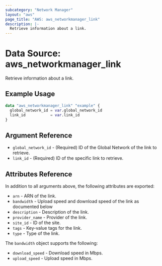 ```yaml
---
subcategory: "Network Manager"
layout: "aws"
page_title: "AWS: aws_networkmanager_link"
description: |-
  Retrieve information about a link.
---
```


# Data Source:  aws_networkmanager_link

Retrieve information about a link.

## Example Usage

```terraform
data "aws_networkmanager_link" "example" {
  global_network_id = var.global_network_id
  link_id           = var.link_id
}
```

## Argument Reference

* `global_network_id` - (Required) ID of the Global Network of the link to retrieve.
* `link_id` - (Required) ID of the specific link to retrieve.

## Attributes Reference

In addition to all arguments above, the following attributes are exported:

* `arn` - ARN of the link.
* `bandwidth` - Upload speed and download speed of the link as documented below
* `description` - Description of the link.
* `provider_name` - Provider of the link.
* `site_id` - ID of the site.
* `tags` - Key-value tags for the link.
* `type` - Type of the link.

The `bandwidth` object supports the following:

* `download_speed` - Download speed in Mbps.
* `upload_speed` - Upload speed in Mbps.

